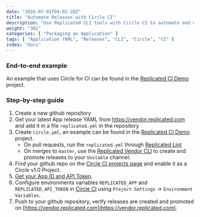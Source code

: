 ```yaml
---
date: "2016-07-03T04:02:20Z"
title: "Automate Releases with Circle CI"
description: "Use Replicated CLI tools with Circle CI to automate and collaborate on your Replicated releases"
weight: "301"
categories: [ "Packaging an Application" ]
tags: [ "Application YAML", "Releases", "CLI", "Circle", "CI" ]
index: "docs"
---
```


### End-to-end example

An example that uses Circle for CI can be found in the  [Replicated CI Demo](https://github.com/replicatedhq/replicated-ci-demo/) project.

### Step-by-step guide

1. Create a new github repository
1. Get your latest App release YAML from https://vendor.replicated.com and add it in a file `replicated.yml` in the repository
1. Create `circle.yml`, an example can be found in the  [Replicated CI Demo](https://github.com/replicatedhq/replicated-ci-demo/blob/master/circle.yml) project.
    - On pull requests, run the `replicated.yml` through [Replicated Lint](/docs/kb/developer-resources/validate-your-yaml/)
    - On merges to `master`, use the [Replicated Vendor CLI](/api/replicated-vendor-cli/) to create and promote releases to your `Unstable` channel.
1. Find your github repo on the [Circle CI projects page](https://circleci.com/projects) and enable it  as a Circle v1.0 Project.
1. [Get your App ID and API Token](/docs/kb/developer-resources/finding-your-api-token-and-app-id).
1. Configure environments variables `REPLICATED_APP` and `REPLICATED_API_TOKEN` in [Circle CI](https://circleci.com/dashboard) using `Project Settings` -> `Environment Variables`.
1. Push to your github repository, verify releases are created and promoted on [https://vendor.replicated.com](https://vendor.replicated.com).

